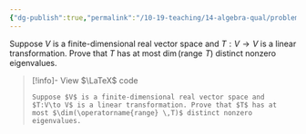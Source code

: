 ```yaml
---
{"dg-publish":true,"permalink":"/10-19-teaching/14-algebra-qual/problem-bank/pool-problems/linear-algebra/an-upper-bound-on-the-number-of-nonzero-eigenvalues/","tags":["linear_algebra"],"updated":"2025-03-18T10:41:23-07:00"}
---
```


Suppose $V$ is a finite-dimensional real vector space and $T:V\to V$ is a linear transformation. Prove that $T$ has at most $\dim(\operatorname{range} \,T)$ distinct nonzero eigenvalues.

> [!info]- View $\LaTeX$ code
> ```
> Suppose $V$ is a finite-dimensional real vector space and $T:V\to V$ is a linear transformation. Prove that $T$ has at most $\dim(\operatorname{range} \,T)$ distinct nonzero eigenvalues.
> ```